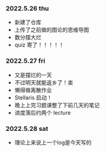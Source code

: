 ### 2022.5.26 thu
- 新建了仓库
- 上传了之前做的图论的思维导图
- 数分摆大烂
- quiz 寄了！！！！！

### 2022.5.27 fri
- 又是摆烂的一天
- 不过明天就能返乡了！楽
- 懒得做离散作业
- Stellaris 启动！
- 晚上上完习题课整了下前几天的笔记
- 进度落后约两个 lecture

### 2022.5.28 sat
- 理论上来说上一个log是今天写的
